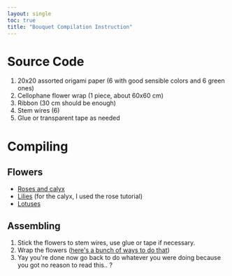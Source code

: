 ```yaml
---
layout: single
toc: true
title: "Bouquet Compilation Instruction"
---
```

# Source Code
1. 20x20 assorted origami paper (6 with good sensible colors and 6 green ones)
2. Cellophane flower wrap (1 piece, about 60x60 cm)
3. Ribbon (30 cm should be enough)
4. Stem wires (6)
5. Glue or transparent tape as needed

# Compiling
## Flowers
- [Roses and calyx](https://www.youtube.com/watch?v=Zux2swfQ7t4)
- [Lilies](https://www.youtube.com/watch?v=Wf9tkHVsD04&pp=ygUZb3JpZ2FtaSBsaWx5IGpvIG5ha2FzaGltYQ%3D%3D) (for the calyx, I used the rose tutorial)
- [Lotuses](https://www.youtube.com/watch?v=PhL-fnhJvbs&pp=ygUNb3JpZ2FtaSBsb3R1cw%3D%3D)

## Assembling
1. Stick the flowers to stem wires, use glue or tape if necessary.
2. Wrap the flowers ([here's a bunch of ways to do that](https://www.youtube.com/shorts/o0dH5bCCfG8))
3. Yay you're done now go back to do whatever you were doing because you got no reason to read this.. ?
